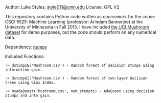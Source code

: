 Author: Luke Styles, style011@umn.edu
License: GPL V2

This repository contains Python code written as coursework for the couse CSCI 5525: Machine Learning (professor: Arindam Bannerjee) at the University of Minnesota in Fall 2013. I have included [the UCI Mushroom dataset](http://archive.ics.uci.edu/ml/datasets/Mushroom) for demo purposes, but the code should perform on any numerical data.

Dependency: [numpy](http://www.numpy.org)

Included Functions:
    
    -> dstumpIG('Mushroom.csv') - Random forest of decision stumps using information gain.
    
    -> dstumpGI('Mushroom.csv') - Random forest of two-layer decision trees using Gini Index.
    
    -> myAdaBoost('Mushroom.csv', num_stumpts) - AdaBoost using decision stumps and info gain.
